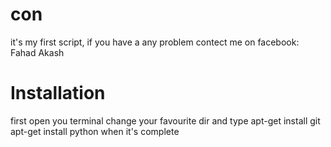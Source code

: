 # con
it's my first script, if you have a any problem contect me on facebook: Fahad Akash
# Installation
first open you terminal
change your favourite dir and type
apt-get install git
apt-get install python
when it's complete 

